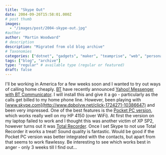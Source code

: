 ```yaml
---
title: "Skype Out"
date: 2004-09-26T15:58:01.000Z
# post thumb
images:
  - "/images/post/2004-skype-out.jpg"
#author
author: "Martin Woodward"
# description
description: "Migrated from old blog archive"
# Taxonomies
categories: ["dotnet", "gadgets", "maker", "teamprise", "web", "personal"]
tags: ["blog", "archive"]
type: "regular" # available type (regular or featured)
draft: false
---
```

I'll be working in America for a few weeks soon and I wanted to try out ways of calling home cheaply.  [BT](http://www.bt.com) have recently announced [Yahoo! Messenger with BT Communicator](http://www.bt.com/btcommunicator).  I will install this and give it a go - particularly as the calls get billed to my home phone line.  However, been playing with [www.skype.com](http://www.dpbolvw.net/click-1724271-10386647) and been very impressed.  One of the best features is the [Pocket PC version](http://www.skype.com/products/skype/pocketpc/), which works really well on my HP 4150 (over WiFi).  At first the version on my laptop failed to work and I thought this was another victim of XP SP2, however turns out it was [Total Recorder](http://www.highcriteria.com/).  Once I set Skype to not use Total Recorder it works a treat!  Sound quality is fantastic.  Would be good if the Pocket PC version was better integrated with the contacts, but apart from that seems to work flawlessy.  Be interesting to see which works best in anger - only 3 weeks till I find out...